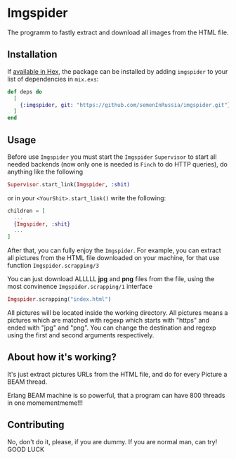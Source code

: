 # Imgspider

The programm to fastly extract and download all images from the HTML file.

## Installation

If [available in Hex](https://hex.pm/docs/publish), the package can be installed
by adding `imgspider` to your list of dependencies in `mix.exs`:

```elixir
def deps do
  [
    {:imgspider, git: "https://github.com/semenInRussia/imgspider.git"}
  ]
end
```

<!-- Documentation can be generated with [ExDoc](https://github.com/elixir-lang/ex_doc) -->
<!-- and published on [HexDocs](https://hexdocs.pm). Once published, the docs can -->
<!-- be found at <https://hexdocs.pm/imgspider>. -->


## Usage

Before use `Imgspider` you must start the `Imgspider` `Supervisor` to start all needed backends (now only one is needed is `Finch` to do HTTP queries), do anything like the following

```elixir
Supervisor.start_link(Imgspider, :shit)
```

or in your `<YourShit>.start_link()` write the following:

```elixir
children = [
  ...
  {Imgspider, :shit}
  ...
]
```

After that, you can fully enjoy the `Imgspider`.  For example, you can extract all pictures from the HTML file downloaded on your machine, for that use function `Imgspider.scrapping/3`

You can just download ALLLLL **jpg** and **png** files from the file, using the most convinence `Imgspider.scrapping/1` interface

```elixir
Imgspider.scrapping("index.html")
```

All pictures will be located inside the working directory.  All pictures means a pictures which are matched with regexp which starts with "https" and ended with "jpg" and "png".  You can change the destination and regexp using the first and second arguments respectively.


## About how it's working?

It's just extract pictures URLs from the HTML file, and do for every Picture a BEAM thread.

Erlang BEAM machine is so powerful, that a program can have 800 threads in one momementmeme!!!

## Contributing

No, don't do it, please, if you are dummy.  If you are normal man, can try!  GOOD LUCK
